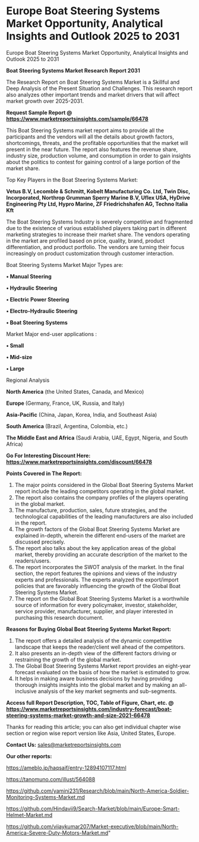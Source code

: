 # Europe Boat Steering Systems Market Opportunity, Analytical Insights and Outlook 2025 to 2031
Europe Boat Steering Systems Market Opportunity, Analytical Insights and Outlook 2025 to 2031

<strong>Boat Steering Systems Market Research Report 2031</strong>

The Research Report on Boat Steering Systems Market is a Skillful and Deep Analysis of the Present Situation and Challenges. This research report also analyzes other important trends and market drivers that will affect market growth over 2025-2031.

<strong>Request Sample Report @ <a href=https://www.marketreportsinsights.com/sample/66478>https://www.marketreportsinsights.com/sample/66478</a></strong>

This Boat Steering Systems market report aims to provide all the participants and the vendors will all the details about growth factors, shortcomings, threats, and the profitable opportunities that the market will present in the near future. The report also features the revenue share, industry size, production volume, and consumption in order to gain insights about the politics to contest for gaining control of a large portion of the market share.

Top Key Players in the Boat Steering Systems Market:

<strong>Vetus B.V, Lecomble & Schmitt, Kobelt Manufacturing Co. Ltd, Twin Disc, Incorporated, Northrop Grumman Sperry Marine B.V, Uflex USA, HyDrive Engineering Pty Ltd, Hypro Marine, ZF Friedrichshafen AG, Techno Italia Kft</strong>

The Boat Steering Systems Industry is severely competitive and fragmented due to the existence of various established players taking part in different marketing strategies to increase their market share. The vendors operating in the market are profiled based on price, quality, brand, product differentiation, and product portfolio. The vendors are turning their focus increasingly on product customization through customer interaction.

Boat Steering Systems Market Major Types are:

<strong>• Manual Steering

• Hydraulic Steering

• Electric Power Steering

• Electro-Hydraulic Steering

• Boat Steering Systems</strong>

Market Major end-user applications :

<strong>• Small

• Mid-size

• Large</strong>

Regional Analysis

</u><strong><b>North America</b></strong> (the United States, Canada, and Mexico)

<strong><b>Europe </b></strong>(Germany, France, UK, Russia, and Italy)

<strong><b>Asia-Pacific</b></strong> (China, Japan, Korea, India, and Southeast Asia)

<strong><b>South America</b></strong> (Brazil, Argentina, Colombia, etc.)

<strong><b>The Middle East and Africa</b></strong> (Saudi Arabia, UAE, Egypt, Nigeria, and South Africa)

<strong>Go For Interesting Discount Here: <a href=https://www.marketreportsinsights.com/discount/66478>https://www.marketreportsinsights.com/discount/66478</a></strong>

<strong>Points Covered in The Report:</strong>
<ol>
  <li>The major points considered in the Global Boat Steering Systems Market report include the leading competitors operating in the global market.</li>
  <li>The report also contains the company profiles of the players operating in the global market.</li>
  <li>The manufacture, production, sales, future strategies, and the technological capabilities of the leading manufacturers are also included in the report.</li>
  <li>The growth factors of the Global Boat Steering Systems Market are explained in-depth, wherein the different end-users of the market are discussed precisely.</li>
  <li>The report also talks about the key application areas of the global market, thereby providing an accurate description of the market to the readers/users.</li>
  <li>The report incorporates the SWOT analysis of the market. In the final section, the report features the opinions and views of the industry experts and professionals. The experts analyzed the export/import policies that are favorably influencing the growth of the Global Boat Steering Systems Market.</li>
  <li>The report on the Global Boat Steering Systems Market is a worthwhile source of information for every policymaker, investor, stakeholder, service provider, manufacturer, supplier, and player interested in purchasing this research document.</li>
</ol>
<strong>Reasons for Buying Global Boat Steering Systems Market Report:</strong>

<ol>
  <li>The report offers a detailed analysis of the dynamic competitive landscape that keeps the reader/client well ahead of the competitors.</li>
  <li>It also presents an in-depth view of the different factors driving or restraining the growth of the global market.</li>
  <li>The Global Boat Steering Systems Market report provides an eight-year forecast evaluated on the basis of how the market is estimated to grow.</li>
  <li>It helps in making aware business decisions by having providing thorough insights insights into the global market and by making an all-inclusive analysis of the key market segments and sub-segments.</li>
</ol>
<strong>Access full Report Description, TOC, Table of Figure, Chart, etc. @ <a href=https://www.marketreportsinsights.com/industry-forecast/boat-steering-systems-market-growth-and-size-2021-66478>https://www.marketreportsinsights.com/industry-forecast/boat-steering-systems-market-growth-and-size-2021-66478</a></strong>


Thanks for reading this article; you can also get individual chapter wise section or region wise report version like Asia, United States, Europe.

<strong>Contact Us:</strong>
sales@marketreportsinsights.com

<strong>Our other reports:</strong>

<a href=https://ameblo.jp/haqsaif/entry-12894107117.html>https://ameblo.jp/haqsaif/entry-12894107117.html</a>

<a href=https://tanomuno.com/illust/564088>https://tanomuno.com/illust/564088</a>

<a href=https://github.com/yamini231/Research/blob/main/North-America-Soldier-Monitoring-Systems-Market.md>https://github.com/yamini231/Research/blob/main/North-America-Soldier-Monitoring-Systems-Market.md</a>

<a href=https://github.com/Hindavii9/Search-Market/blob/main/Europe-Smart-Helmet-Market.md>https://github.com/Hindavii9/Search-Market/blob/main/Europe-Smart-Helmet-Market.md</a>

<a href=https://github.com/vijaykumar207/Market-executive/blob/main/North-America-Severe-Duty-Motors-Market.md>https://github.com/vijaykumar207/Market-executive/blob/main/North-America-Severe-Duty-Motors-Market.md</a>"

